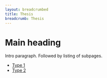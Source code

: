 ```yaml
---
layout: breadcrumbed
title: Thesis
breadcrumb: Thesis
---
```

<div class="container">
    <h1>Main heading</h1>
    <p>Intro paragraph. Followed by listing of subpages.</p>
    <ul>
        <li><a href="/msc-thesis/type-1/" >Type 1</a></li>
        <li><a href="/msc-thesis/type-2/" >Type 2</a></li>
    </ul>
</div>

